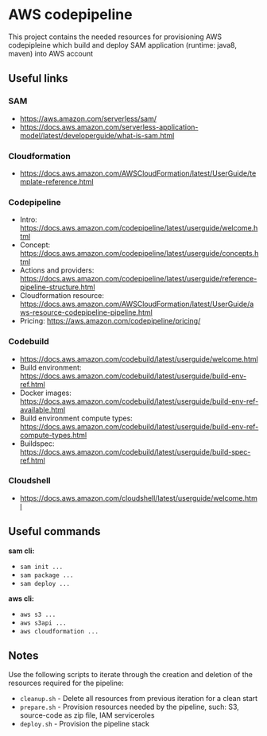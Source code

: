 # AWS codepipeline

This project contains the needed resources for provisioning AWS codepipleine
which build and deploy SAM application (runtime: java8, maven) into AWS account

## Useful links

### SAM
- https://aws.amazon.com/serverless/sam/
- https://docs.aws.amazon.com/serverless-application-model/latest/developerguide/what-is-sam.html

### Cloudformation
- https://docs.aws.amazon.com/AWSCloudFormation/latest/UserGuide/template-reference.html

### Codepipeline
- Intro: https://docs.aws.amazon.com/codepipeline/latest/userguide/welcome.html
- Concept: https://docs.aws.amazon.com/codepipeline/latest/userguide/concepts.html 
- Actions and providers: https://docs.aws.amazon.com/codepipeline/latest/userguide/reference-pipeline-structure.html
- Cloudformation resource: https://docs.aws.amazon.com/AWSCloudFormation/latest/UserGuide/aws-resource-codepipeline-pipeline.html
- Pricing: https://aws.amazon.com/codepipeline/pricing/ 

### Codebuild
- https://docs.aws.amazon.com/codebuild/latest/userguide/welcome.html
- Build environment: https://docs.aws.amazon.com/codebuild/latest/userguide/build-env-ref.html
- Docker images: https://docs.aws.amazon.com/codebuild/latest/userguide/build-env-ref-available.html 
- Build environment compute types: https://docs.aws.amazon.com/codebuild/latest/userguide/build-env-ref-compute-types.html
-  Buildspec: https://docs.aws.amazon.com/codebuild/latest/userguide/build-spec-ref.html

### Cloudshell
- https://docs.aws.amazon.com/cloudshell/latest/userguide/welcome.html 

## Useful commands
**sam cli:**
- `sam init ...`
- `sam package ...`
- `sam deploy ...`

**aws cli:**
- `aws s3 ...`
- `aws s3api ...`
- `aws cloudformation ...`

## Notes
Use the following scripts to iterate through the creation and deletion of the resources required for the pipeline:
- `cleanup.sh` - Delete all resources from previous iteration for a clean start
- `prepare.sh` - Provision resources needed by the pipeline, such: S3, source-code as zip file, IAM serviceroles
- `deploy.sh`  - Provision the pipeline stack
